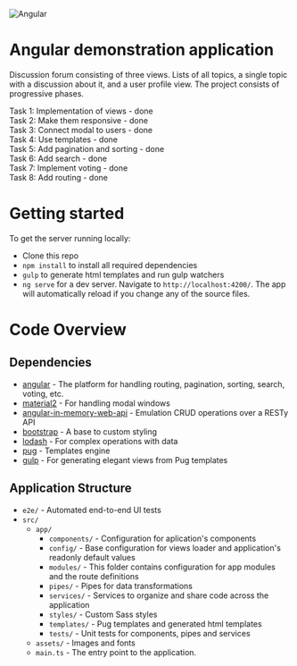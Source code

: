 ![Angular](https://upload.wikimedia.org/wikipedia/commons/thumb/c/cf/Angular_full_color_logo.svg/200px-Angular_full_color_logo.svg.png)

# Angular demonstration application

Discussion forum consisting of three views. 
Lists of all topics, a single topic with a discussion about it, and a user profile view. 
The project consists of progressive phases.

Task 1: Implementation of views - done  
Task 2: Make them responsive - done  
Task 3: Connect modal to users - done  
Task 4: Use templates - done  
Task 5: Add pagination and sorting - done  
Task 6: Add search - done  
Task 7: Implement voting - done  
Task 8: Add routing - done  

# Getting started

To get the server running locally:

- Clone this repo
- `npm install` to install all required dependencies
- `gulp` to generate html templates and run gulp watchers
- `ng serve` for a dev server. Navigate to `http://localhost:4200/`. The app will automatically reload if you change any of the source files.

# Code Overview

## Dependencies

- [angular](https://github.com/angular/angular) - The platform for handling routing, pagination, sorting, search, voting, etc.
- [material2](https://github.com/angular/material2) - For handling modal windows
- [angular-in-memory-web-api](https://github.com/angular/in-memory-web-api) - Emulation CRUD operations over a RESTy API
- [bootstrap](https://github.com/twbs/bootstrap) - A base to custom styling
- [lodash](https://github.com/lodash/lodash) - For complex operations with data
- [pug](https://github.com/pugjs/pug) - Templates engine
- [gulp](https://github.com/gulpjs/gulp) - For generating elegant views from Pug templates

## Application Structure

- `e2e/` - Automated end-to-end UI tests
- `src/`
    - `app/`
        - `components/` - Configuration for aplication's components
        - `config/` - Base configuration for views loader and application's readonly default values
        - `modules/` - This folder contains configuration for app modules and the route definitions
        - `pipes/` - Pipes for data transformations 
        - `services/` - Services to organize and share code across the application
        - `styles/` - Custom Sass styles
        - `templates/` - Pug templates and generated html templates
        - `tests/` - Unit tests for components, pipes and services
    - `assets/` - Images and fonts
    - `main.ts` - The entry point to the application.